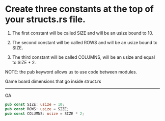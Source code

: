 # Create three constants at the top of your structs.rs file.


1. The first constant will be called SIZE and will be an usize bound to 10.

2. The second constant will be called ROWS and will be an usize bound to SIZE.

3. The third constant will be called COLUMNS, will be an usize and equal to SIZE * 2.

NOTE: the pub keyword allows us to use code between modules.

Game board dimensions that go inside struct.rs

---
OA 
```rust
pub const SIZE: usize = 10;
pub const ROWS: usize = SIZE;
pub const COLUMNS: usize = SIZE * 2;
```